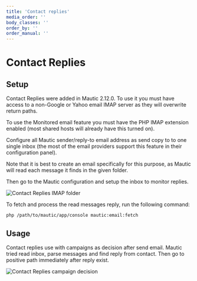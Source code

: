 ```yaml
---
title: 'Contact replies'
media_order: ''
body_classes: ''
order_by: ''
order_manual: ''
---
```


# Contact Replies

## Setup
Contact Replies were added in Mautic 2.12.0. To use it you must have access to a non-Google or Yahoo email IMAP server as they will overwrite return paths.

To use the Monitored email feature you must have the PHP IMAP extension enabled (most shared hosts will already have this turned on).

Configure all Mautic sender/reply-to email address as send copy to to one single inbox (the most of the email providers  support this feature in their configuration panel).  

Note that it is best to create an email specifically for this purpose, as Mautic will read each message it finds in the given folder.

Then go to the Mautic configuration and setup the inbox to monitor replies.

![Contact Replies IMAP folder](../../../../../index.phpreplies-imap-folder.png "Contact Replies IMAP folder")

To fetch and process the read messages reply, run the following command:
```
php /path/to/mautic/app/console mautic:email:fetch
```

## Usage

Contact replies use with campaigns as decision after send email. Mautic tried read inbox, parse messages and find reply from contact. Then go to positive path immediately after reply exist. 

![Contact Replies campaign decision](../../../../../index.phpreplies-campaign-decision.png)

